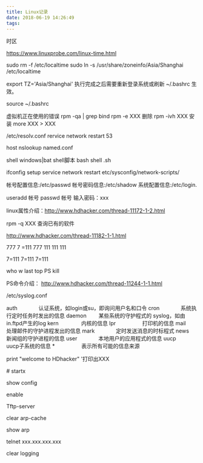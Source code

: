 ```yaml
---
title: Linux记录
date: 2018-06-19 14:26:49
tags:
---
```



时区


https://www.linuxprobe.com/linux-time.html

sudo rm -f /etc/localtime
sudo ln -s /usr/share/zoneinfo/Asia/Shanghai /etc/localtime

export TZ='Asia/Shanghai'
执行完成之后需要重新登录系统或刷新 ~/.bashrc 生效。

source ~/.bashrc


虚拟机正在使用的错误
rpm -qa | grep bind
rpm -e XXX 删除
rpm -ivh XXX 安装
more XXX > XXX

/etc/resolv.conf
rervice network restart 53

host
nslookup
named.conf

shell windows|bat shell脚本
bash shell .sh

ifconfig  setup
service network restart
etc/sysconfig/network-scripts/


帐号配置信息:/etc/passwd
帐号密码信息:/etc/shadow
系统配置信息:/etc/login.

useradd 帐号
passwd 帐号
输入密码：xxx

linux属性介绍：http://www.hdhacker.com/thread-11172-1-2.html

rpm -q XXX 查询已有的软件

http://www.hdhacker.com/thread-11182-1-1.html

777  7 =111  777  111  111 111

7=111
7=111
7=111


who w last top PS kill

PS命令介绍：
http://www.hdhacker.com/thread-11244-1-1.html

/etc/syslog.conf

auth　　　　认证系统，如login或su，即询问用户名和口令
cron　　　　系统执行定时任务时发出的信息
daemon　　  某些系统的守护程式的 syslog，如由in.ftpd产生的log
kern　　　 　内核的信息
lpr　　　　　打印机的信息
mail　　　　处理邮件的守护进程发出的信息
mark　　　　定时发送消息的时标程式
news　　　　新闻组的守护进程的信息
user　　　　本地用户的应用程式的信息
uucp　　　　uucp子系统的信息
*　　　　　表示所有可能的信息来源



print "welcome to HDhacker"  '打印出XXX
<!--注释-->    #  startx

show config

enable

Tftp-server

clear arp-cache

show arp

telnet xxx.xxx.xxx.xxx

clear logging

